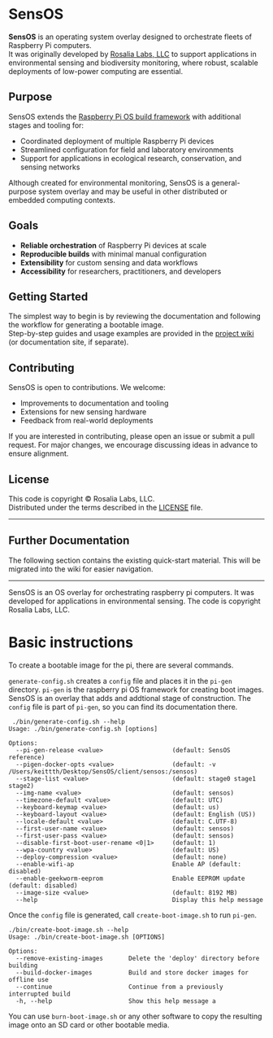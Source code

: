 # SensOS

**SensOS** is an operating system overlay designed to orchestrate fleets of Raspberry Pi computers.  
It was originally developed by [Rosalia Labs, LLC](https://rosalialabs.com) to support applications in environmental sensing and biodiversity monitoring, where robust, scalable deployments of low-power computing are essential.

## Purpose

SensOS extends the [Raspberry Pi OS build framework](https://github.com/RPi-Distro/pi-gen) with additional stages and tooling for:

- Coordinated deployment of multiple Raspberry Pi devices
- Streamlined configuration for field and laboratory environments
- Support for applications in ecological research, conservation, and sensing networks

Although created for environmental monitoring, SensOS is a general-purpose system overlay and may be useful in other distributed or embedded computing contexts.

## Goals

- **Reliable orchestration** of Raspberry Pi devices at scale
- **Reproducible builds** with minimal manual configuration
- **Extensibility** for custom sensing and data workflows
- **Accessibility** for researchers, practitioners, and developers

## Getting Started

The simplest way to begin is by reviewing the documentation and following the workflow for generating a bootable image.  
Step-by-step guides and usage examples are provided in the [project wiki](./wiki) (or documentation site, if separate).

## Contributing

SensOS is open to contributions. We welcome:

- Improvements to documentation and tooling
- Extensions for new sensing hardware
- Feedback from real-world deployments

If you are interested in contributing, please open an issue or submit a pull request. For major changes, we encourage discussing ideas in advance to ensure alignment.

## License

This code is copyright © Rosalia Labs, LLC.  
Distributed under the terms described in the [LICENSE](./LICENSE) file.

---

## Further Documentation

The following section contains the existing quick-start material. This will be migrated into the wiki for easier navigation.

---

SensOS is an OS overlay for orchestrating raspberry pi computers. It was developed for applications in environmental sensing. The code is copyright Rosalia Labs, LLC.

# Basic instructions

To create a bootable image for the pi, there are several commands.

`generate-config.sh` creates a `config` file and places it in the `pi-gen` directory. `pi-gen` is the raspberry pi OS framework for creating boot images.
SensOS is an overlay that adds and addtional stage of construction. The `config` file is part of `pi-gen`, so you can find its documentation there.

```
 ./bin/generate-config.sh --help
Usage: ./bin/generate-config.sh [options]

Options:
  --pi-gen-release <value>                   (default: SensOS reference)
  --pigen-docker-opts <value>                (default: -v /Users/keittth/Desktop/SensOS/client/sensos:/sensos)
  --stage-list <value>                       (default: stage0 stage1 stage2)
  --img-name <value>                         (default: sensos)
  --timezone-default <value>                 (default: UTC)
  --keyboard-keymap <value>                  (default: us)
  --keyboard-layout <value>                  (default: English (US))
  --locale-default <value>                   (default: C.UTF-8)
  --first-user-name <value>                  (default: sensos)
  --first-user-pass <value>                  (default: sensos)
  --disable-first-boot-user-rename <0|1>     (default: 1)
  --wpa-country <value>                      (default: US)
  --deploy-compression <value>               (default: none)
  --enable-wifi-ap                           Enable AP (default: disabled)
  --enable-geekworm-eeprom                   Enable EEPROM update (default: disabled)
  --image-size <value>                       (default: 8192 MB)
  --help                                     Display this help message
```

Once the `config` file is generated, call `create-boot-image.sh` to run `pi-gen`.

```
./bin/create-boot-image.sh --help
Usage: ./bin/create-boot-image.sh [OPTIONS]

Options:
  --remove-existing-images       Delete the 'deploy' directory before building
  --build-docker-images          Build and store docker images for offline use
  --continue                     Continue from a previously interrupted build
  -h, --help                     Show this help message a
```

You can use `burn-boot-image.sh` or any other software to copy the resulting image onto an SD card or other bootable media.

